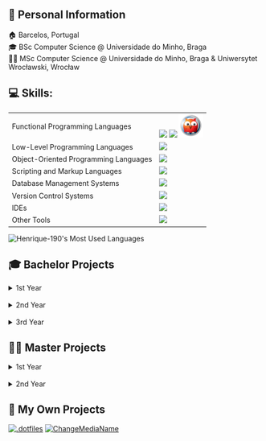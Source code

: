 ## 👋 Personal Information
🏠 Barcelos, Portugal  
🎓 BSc Computer Science @ Universidade do Minho, Braga  
👨‍🎓 MSc Computer Science @ Universidade do Minho, Braga & Uniwersytet Wrocławski, Wrocław


## 💻 Skills:
<table>
<tr>
  <td>
    Functional Programming Languages
  </td>
  <td>
    <img src="https://skillicons.dev/icons?i=haskell&perline=1"> <img src="https://skillicons.dev/icons?i=r&perline=1"> <img src="src/prolog.png" alt="Prolog" width=48>
  </td>
</tr>

<tr>
  <td>
    Low-Level Programming Languages
  </td>  
  <td>
    <img src="https://skillicons.dev/icons?i=c&perline=10">
  </td>
</tr>

<tr>
  <td>
    Object-Oriented Programming Languages
  </td>
  <td>
    <img src="https://skillicons.dev/icons?i=cpp,go,java&perline=10">
  </td>
</tr>

<tr>
  <td>
    Scripting and Markup Languages
  </td>
  <td>
    <img src="https://skillicons.dev/icons?i=html,javascript,markdown,latex,python,pug&perline=10">
  </td>
</tr>

<tr>
  <td>
    Database Management Systems
  </td>
  <td>
    <img src="https://skillicons.dev/icons?i=mysql,mongodb&perline=2">
  </td>
</tr>

<tr>
  <td>
    Version Control Systems
  </td>
  <td>
    <img src="https://skillicons.dev/icons?i=git&perline=1">
  </td>
</tr>

<tr>
  <td>
    IDEs
  </td>
  <td>
    <img src="https://skillicons.dev/icons?i=clion,idea,pycharm,vscode&perline=10">
  </td>
</tr>

<tr>
  <td>
    Other Tools
  </td>
  <td>
    <img src="https://skillicons.dev/icons?i=docker,bots,githubactions,maven,nodejs,postman,regex&perline=10">
  </td>
</table>

<img src="https://github-readme-stats.vercel.app/api/top-langs/?username=Henrique-190&hide=jupyter%20notebook,html,roff&layout=donut&theme=vue-dark" alt="Henrique-190's Most Used Languages"/>


## 🎓 Bachelor Projects
<details>
  <summary>1st Year</summary>
    <table>
      <thead>
        <tr>
          <th align="center" colspan="3">1st Semester</th>
        </tr>
      </thead>
      <tr>
        <td align="center" valign="center">Laboratórios de<br>Informática I</td>
        <td align="center" valign="center">Informatics<br>Labs I</td>
        <td align="center" valign="center"><a href="https://github.com/Henrique-190/University/tree/main/Bachelor/1stGrade/1stSemester/LI1">Excitebike</a></td>
      </tr>
    </table>
    <br><br>
    <table>
      <thead>
        <tr>
          <th align="center" colspan="3">2nd Semester</th>
        </tr>
      </thead>
      <tr>
        <td align="center" valign="center">Laboratórios de<br>Informática II</td>
        <td align="center" valign="center">Informatics<br>Labs II</td>
        <td align="center" valign="center"><a href="https://github.com/Henrique-190/University/tree/main/Bachelor/1stGrade/2ndSemester/LI2">Rastros</a></td>
      </tr>
    </table>
  </details>
</details>


<br>
<details>
  <summary>2nd Year</summary>
    <table>
      <thead>
        <tr>
          <th align="center" colspan="3">1st Semester</th>
        </tr>
      </thead>
      <tr>
        <td align="center" valign="center">Comunicação<br>de Dados</td>
        <td align="center" valign="center">Data<br>Communication</td>
        <td align="center" valign="center"><a href="https://github.com/Henrique-190/University/tree/main/Bachelor/2ndGrade/1stSemester/CD">Sistema de Conversão de Dados<br>Data Conversion System</a></td>
      </tr>
    </table>
    <br><br>
    <table>
      <thead>
        <tr>
          <th align="center" colspan="3">2nd Semester</th>
        </tr>
      </thead>
      <tr>
        <td align="center" valign="center">Laboratórios de<br>Informática III</td>
        <td align="center" valign="center">Informatics<br>Labs III</td>
        <td align="center" valign="center"><a href="https://github.com/Henrique-190/University/tree/main/Bachelor/2ndGrade/2ndSemester/LI3">Sistema de Gestão de Recomendações<br>Recommendation Management System</a></td>
      </tr>
      <tr>
        <td align="center" valign="center">Programação Orientada<br>aos Objetos</td>
        <td align="center" valign="center">Object-Oriented<br>Programming</td>
        <td align="center" valign="center"><a href="https://github.com/Henrique-190/University/tree/main/Bachelor/2ndGrade/2ndSemester/POO">Football Manager</a></td>
      </tr>
    </table>
  </details>
</details>

<br>
<details>
  <summary>3rd Year</summary>
    <table>
      <thead>
        <tr>
          <th align="center" colspan="3">1st Semester</th>
        </tr>
      </thead>
      <tr>
        <td align="center" valign="center">Cálculo de Programas</td>
        <td align="center" valign="center">Program<br>Calculation</td>
        <td align="center" valign="center"><a href="https://github.com/Henrique-190/University/tree/main/Bachelor/3rdGrade/1stSemester/CP">Projeto<br>Project</a></td>
      </tr>
      <tr>
        <td align="center" valign="center">Comunicações<br>por Computador</td>
        <td align="center" valign="center">Computer<br>Communications</td>
        <td align="center" valign="center"><a href="https://github.com/Henrique-190/University/tree/main/Bachelor/3rdGrade/1stSemester/CC">Sistema DNS<br>DNS System</a></td>
      </tr>
      <tr>
        <td align="center" valign="center">Desenvolvimento de Sistemas<br>de Software</td>
        <td align="center" valign="center">System<br>Software Development</td>
        <td align="center" valign="center"><a href="https://github.com/Henrique-190/University/tree/main/Bachelor/3rdGrade/1stSemester/DSS">Sistema de Gestão para Centros de Reparação<br>Repair Center Management System</a></td>
      </tr>
      <tr>
        <td align="center" valign="center">Inteligência<br>Artificial</td>
        <td align="center" valign="center">Artificial<br>Intelligence</td>
        <td align="center" valign="center"><a href="https://github.com/Henrique-190/University/tree/main/Bachelor/3rdGrade/1stSemester/IA">Green Distribution</a></td>
      </tr>
      <tr>
        <td align="center" valign="center">Laboratórios de<br>Informática IV</td>
        <td align="center" valign="center">Informatics<br>Labs IV</td>
        <td align="center" valign="center"><a href="https://github.com/Henrique-190/University/tree/main/Bachelor/3rdGrade/1stSemester/LI4/">Mangiare</a></td>
      </tr>
      <tr>
        <td align="center" valign="center">Sistemas<br>Distribuídos</td>
        <td align="center" valign="center">Distributed<br>Systems</td>
        <td align="center" valign="center"><a href="https://github.com/Henrique-190/University/tree/main/Bachelor/3rdGrade/1stSemester/SD">Plataforma de reserva de voos<br>Flight Reservation Platform</a></td>
      </tr>
    </table>
    <br><br>
    <table>
      <thead>
        <tr>
          <th align="center" colspan="3">2nd Semester</th>
        </tr>
      </thead>
      <tr>
        <td align="center" valign="center">Aprendizagem e<br>Decisão Inteligentes</td>
        <td align="center" valign="center">Intelligent<br>Learning and Decision</td>
        <td align="center" valign="center"><a href="https://github.com/Henrique-190/University/tree/main/Bachelor/3rdGrade/2ndSemester/ADI">Conceção de modelos de aprendizagem<br>Learning models design</a></td>
      </tr>
      <tr>
        <td align="center" valign="center">Computação<br>Gráfica</td>
        <td align="center" valign="center">Computer<br>Graphics</td>
        <td align="center" valign="center"><a href="https://github.com/Henrique-190/University/tree/main/Bachelor/3rdGrade/2ndSemester/CG">Sistema solar<br>Solar System</a></td>
      </tr>
      <tr>
        <td align="center" rowspan="2" valign="center">Processamento<br>de Linguagens</td>
        <td align="center" rowspan="2" valign="center">Language<br>Processing</td>
          <td align="center" valign="center"><a href="https://github.com/Henrique-190/University/tree/main/Bachelor/3rdGrade/2ndSemester/PL/1_Conversor">Conversor CSV para JSON<br>CSV to JSON Converter</a>
        </td>
        </tr>
          <td align="center" valign="center"><a href="https://github.com/Henrique-190/University/tree/main/Bachelor/3rdGrade/2ndSemester/PL/2_ParserGenerator">Gerador de Parser<br>Parser Generator</a>
        </td>
      </tr>
    </table>
  </details>
</details>


## 👨‍🎓 Master Projects
<details>
  <summary>1st Year</summary>
    <table>
      <thead>
        <tr>
          <th align="center" colspan="3">1st Semester</th>
        </tr>
      </thead>
      <tr>
        <td align="center" valign="center">Aplicações e Serviços de<br>Computação em Nuvem</td>
        <td align="center" valign="center">Cloud Computing<br>Applications and Services</td>
        <td align="center" valign="center"><a href="https://github.com/Henrique-190/University/tree/main/Master/1stGrade/1stSemester/ASCN">Automatização da aplicação Ghost<br>Ghost application automation</a></td>
      </tr>
      <tr>
        <td align="center" valign="center">Dados e Aprendizagem<br>Automática</td>
        <td align="center" valign="center">Data and<br>Machine Learning</td>
        <td align="center" valign="center"><a href="https://github.com/Henrique-190/University/tree/main/Master/1stGrade/1stSemester/DAA">Conceção e otimização de modelos de Machine Learning<br>Conception and optimization of Machine Learning models</a></td>
      </tr>
      <tr>
        <td align="center" valign="center">Computação<br>Paralela</td>
        <td align="center" valign="center">Parallel<br>Computing</td>
        <td align="center" valign="center"><a href="https://github.com/Henrique-190/University/tree/main/Master/1stGrade/1stSemester/CP">Algoritmo K-Means<br>K-Means Algorithm</a></td>
      </tr>
      <tr>
        <td align="center" valign="center">Engenharia de<br>Serviços em Rede</td>
        <td align="center" valign="center">Network Services<br>Engineering</td>
        <td align="center" valign="center"><a href="https://github.com/Henrique-190/University/blob/main/Master/1stGrade/1stSemester/ESR">Servidor em tempo real<br>Real-time server</a></td>
      </tr>
    </table>
    <br><br>
    <table>
      <thead>
        <tr>
          <th align="center" colspan="4">2nd Semester</th>
        </tr>
      </thead>
      <tr>
        <td align="center" valign="center" rowspan="4">Engenharia de Linguagens<br>Language Engineering</td>
      </tr>
      <tr>
        <td align="center" valign="center">Engenharia<br>Gramatical</td>
        <td align="center" valign="center">Grammatical<br>Engineering</td>
        <td align="center" valign="center"><a href="https://github.com/Henrique-190/University/blob/main/Master/1stGrade/2ndSemester/EL/EG">Ferramenta de<br>Análise de Código<br>Code Analysis Tool</a></td>
      </tr>
      <tr>
        <td align="center" valign="center">Representação e Processamento<br>de Conhecimento na Web</td>
        <td align="center" valign="center">Knowledge Representation<br>and Processing on the Web</td>
        <td align="center" valign="center"><a href="https://github.com/Henrique-190/University/blob/main/Master/1stGrade/2ndSemester/EL/RPCW">Base de Dados de Acórdãos<br>Case Law Database</a></td>
      </tr>
      <tr>
        <td align="center" valign="center">Scripting e Processamento<br>de Linguagem Natural</td>
        <td align="center" valign="center">Scripting and Natural<br>Language Processing</td>
        <td align="center" valign="center"><a href="https://github.com/Henrique-190/University/blob/main/Master/1stGrade/2ndSemester/EL/SPLN">Guia de Programação da Rádio<br>Radio Program Guide</a></td>
      </tr>
      <tr>
        <td align="center" valign="center" rowspan="4">Engenharia do Conhecimento<br>Knowledge Engineering</td>
      </tr>
      <tr>
        <td align="center" valign="center">Análise Inteligente em<br>Sistemas de "Big Data"</td>
        <td align="center" valign="center">Big Data Systems<br>Intelligent Analysis</td>
        <td align="center" valign="center"><a href="https://github.com/Henrique-190/University/tree/main/Master/1stGrade/2ndSemester/EC/AISBD">Análise da Influência do Clima na Escolha Musical<br>Climate Influence on Musical Choice</a></td>
      </tr>
      <tr>
        <td align="center" valign="center">Bases de Dados<br>Não Relacionais</td>
        <td align="center" valign="center">Non-Relational<br>Databases</td>
        <td align="center" valign="center"><a href="https://github.com/Henrique-190/University/blob/main/Master/1stGrade/2ndSemester/EC/BD-NOSQL">Migração de um sistema em SQL para MongoDB e Neo4j<br>Migration of a SQL system to MongoDB and Neo4j</a></td>
      </tr>
      <tr>
        <td align="center" valign="center">Mineração de Dados</td>
        <td align="center" valign="center">Data Mining</td>
        <td align="center" valign="center"><a href="https://github.com/Henrique-190/University/blob/main/Master/1stGrade/2ndSemester/EC/MD">Chatbot de medidas de partidos políticos portugueses<br>Portuguese political parties measures chatbot</a></td>
      </tr>
    </table>
  </details>
</details>

<br>
<details>
  <summary>2nd Year</summary>
    <table>
      <thead>
        <tr>
          <th align="center" colspan="3">1st Semester</th>
        </tr>
      </thead>
      <tr>
        <td align="center" rowspan="2" valign="center">Aprendizagem<br>Automática</td>
        <td align="center" rowspan="2" valign="center">Machine<br>Learning</td>
          <td align="center" valign="center"><a href="https://github.com/Henrique-190/University/blob/main/Master/2ndGrade/1stSemester/ML/Project">Previsão da classificação da Premier League inglesa 22/23<br>English Premier League 22/23 Prediction Standings</a>
        </td>
        </tr>
          <td align="center" valign="center"><a href="https://github.com/Henrique-190/University/blob/main/Master/2ndGrade/1stSemester/ML/Assignments">Trabalhos Práticos<br>Practical Assignments</a>
        </td>
      </tr>
      <tr>
        <td align="center" valign="center">Engenharia de<br>Software</td>
        <td align="center" valign="center">Software<br>Engineering</td>
        <td align="center" valign="center"><a href="https://github.com/Henrique-190/University/tree/main/Master/2ndGrade/1stSemester/SE">Sistema de Gestão de Encomendas<br>Order Management System</a></td>
      </tr>
    </table>
  </details>
</details>


## 🧍 My Own Projects
[![.dotfiles](https://github-readme-stats.vercel.app/api/pin/?username=Henrique-190&repo=.dotfiles&show_icons=true&hide_border=true&theme=react&include_all_commits=true&count_private=true)](https://github.com/Henrique-190/.dotfiles)
[![ChangeMediaName](https://github-readme-stats.vercel.app/api/pin/?username=Henrique-190&repo=CMN&show_icons=true&hide_border=true&theme=react&include_all_commits=true&count_private=true)](https://github.com/Henrique-190/CMN)
